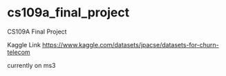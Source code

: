 # cs109a_final_project
CS109A Final Project

Kaggle Link
https://www.kaggle.com/datasets/jpacse/datasets-for-churn-telecom

currently on ms3